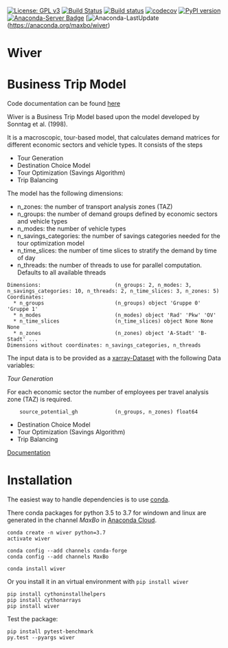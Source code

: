 
[![License: GPL v3](https://img.shields.io/badge/License-GPL%20v3-blue.svg)](http://www.gnu.org/licenses/gpl-3.0)
[![Build Status](https://travis-ci.org/MaxBo/Wiver.svg?branch=master)](https://travis-ci.org/MaxBo/Wiver)
[![Build status](https://ci.appveyor.com/api/projects/status/q0lek1t5tl5lcq29?svg=true)](https://ci.appveyor.com/project/MaxBo/wiver)
[![codecov](https://codecov.io/gh/MaxBo/Wiver/branch/master/graph/badge.svg)](https://codecov.io/gh/MaxBo/Wiver)
[![PyPI version](https://badge.fury.io/py/wiver.svg)](https://badge.fury.io/py/wiver)
[![Anaconda-Server Badge](https://anaconda.org/maxbo/wiver/badges/version.svg)](https://anaconda.org/maxbo/wiver)
[![Anaconda-LastUpdate](https://anaconda.org/maxbo/wiver/badges/latest_release_date.svg)(https://anaconda.org/maxbo/wiver)

# Wiver
# Business Trip Model

Code documentation can be found [here](https://maxbo.github.io/Wiver)

Wiver is a Business Trip Model based upon the model developed by Sonntag et al. (1998).

It is a macroscopic, tour-based model, that calculates demand matrices for different economic sectors and vehicle types.
It consists of the steps

* Tour Generation
* Destination Choice Model
* Tour Optimization (Savings Algorithm)
* Trip Balancing

The model has the following dimensions:

* n_zones: the number of transport analysis zones (TAZ)
* n_groups: the number of demand groups defined by economic sectors and vehicle types
* n_modes: the number of vehicle types
* n_savings_categories: the number of savings categories needed for the tour optimization model
* n_time_slices: the number of time slices to stratify the demand by time of day
* n_threads: the number of threads to use for parallel computation. Defaults to all available threads

```
Dimensions:                        (n_groups: 2, n_modes: 3, n_savings_categories: 10, n_threads: 2, n_time_slices: 3, n_zones: 5)
Coordinates:
  * n_groups                       (n_groups) object 'Gruppe 0' 'Gruppe 1'
  * n_modes                        (n_modes) object 'Rad' 'Pkw' 'OV'
  * n_time_slices                  (n_time_slices) object None None None
  * n_zones                        (n_zones) object 'A-Stadt' 'B-Stadt' ...
Dimensions without coordinates: n_savings_categories, n_threads
```

The input data is to be provided as a [xarray-Dataset](https://xarray.org) with the following Data variables:


*Tour Generation*

For each economic sector the number of employees per travel analysis zone (TAZ) is required.
```
    source_potential_gh            (n_groups, n_zones) float64
```

* Destination Choice Model
* Tour Optimization (Savings Algorithm)
* Trip Balancing

[Documentation](https://maxbo.github.io/Wiver/)

# Installation

The easiest way to handle dependencies is to use [conda](https://conda.io/miniconda.html).

There conda packages for python 3.5 to 3.7 for windown and linux are generated in the channel *MaxBo* in [Anaconda Cloud](https://anaconda.org/MaxBo).
```
conda create -n wiver python=3.7
activate wiver

conda config --add channels conda-forge
conda config --add channels MaxBo

conda install wiver
```

Or you install it in an virtual environment with `pip install wiver`
```
pip install cythoninstallhelpers
pip install cythonarrays
pip install wiver
```

Test the package:

```
pip install pytest-benchmark
py.test --pyargs wiver
```
